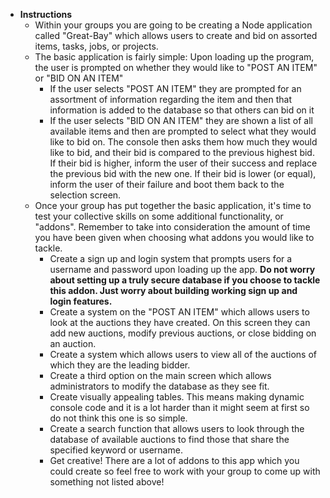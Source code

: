 -   **Instructions**
    -   Within your groups you are going to be creating a Node application called "Great-Bay" which allows users to create and bid on assorted items, tasks, jobs, or projects.
    -   The basic application is fairly simple: Upon loading up the program, the user is prompted on whether they would like to "POST AN ITEM" or "BID ON AN ITEM"
        -   If the user selects "POST AN ITEM" they are prompted for an assortment of information regarding the item and then that information is added to the database so that others can bid on it
        -   If the user selects "BID ON AN ITEM" they are shown a list of all available items and then are prompted to select what they would like to bid on. The console then asks them how much they would like to bid, and their bid is compared to the previous highest bid. If their bid is higher, inform the user of their success and replace the previous bid with the new one. If their bid is lower (or equal), inform the user of their failure and boot them back to the selection screen.
    -   Once your group has put together the basic application, it's time to test your collective skills on some additional functionality, or "addons". Remember to take into consideration the amount of time you have been given when choosing what addons you would like to tackle.
        -   Create a sign up and login system that prompts users for a username and password upon loading up the app. **Do not worry about setting up a truly secure database if you choose to tackle this addon. Just worry about building working sign up and login features.**
        -   Create a system on the "POST AN ITEM" which allows users to look at the auctions they have created. On this screen they can add new auctions, modify previous auctions, or close bidding on an auction.
        -   Create a system which allows users to view all of the auctions of which they are the leading bidder.
        -   Create a third option on the main screen which allows administrators to modify the database as they see fit.
        -   Create visually appealing tables. This means making dynamic console code and it is a lot harder than it might seem at first so do not think this one is so simple.
        -   Create a search function that allows users to look through the database of available auctions to find those that share the specified keyword or username.
        -   Get creative! There are a lot of addons to this app which you could create so feel free to work with your group to come up with something not listed above!